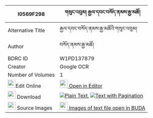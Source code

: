 |I0569F298|གསུང་འབུམ། རྒྱལ་དབང་བསོད་ནམས་རྒྱ་མཚོ། 
| --- | --- 
|Alternative Title |རྒྱལ་དབང་བསོད་ནམས་རྒྱ་མཚོའི་གསུང་འབུམ།
|Author| བསོད་ནམས་རྒྱ་མཚོ།
|BDRC ID | W1PD137879
|Creator | Google OCR
|Number of Volumes| 1
|<img width="25" src="https://img.icons8.com/color/25/000000/edit-property.png">Edit Online| [<img width="25" src="https://avatars.githubusercontent.com/u/45091458?s=200&v=4"> Open in Editor](http://editor.openpecha.org/I0569F298)
|<img width="25" src="https://img.icons8.com/fluent/48/000000/download-2.png"/>  Download | [![](https://img.icons8.com/color/20/000000/txt.png)Plain Text](https://github.com/Openpecha/I0569F298/releases/download/v2/sungbum_gyalwang_sonam_gyatso_plain_I0569F298.zip), [![](https://img.icons8.com/color/20/000000/txt.png)Text with Pagination](https://github.com/Openpecha/I0569F298/releases/download/v2/sungbum_gyalwang_sonam_gyatso_pages_I0569F298.zip)
|<img width="25" src="https://img.icons8.com/plasticine/100/000000/pictures-folder.png"/>  Source Images | [<img width="25" src="https://library.bdrc.io/icons/BUDA-small.svg"> Images of text file open in BUDA](https://library.bdrc.io/show/bdr:W1PD137879)